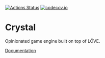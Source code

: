 [![Actions Status](https://github.com/agersant/crystal/workflows/Build/badge.svg)](https://github.com/agersant/crystal/actions) [![codecov.io](http://codecov.io/github/agersant/crystal/branch/master/graphs/badge.svg)](https://app.codecov.io/github/agersant/crystal)

# Crystal

Opinionated game engine built on top of LÖVE.

[Documentation](https://agersant.github.io/crystal/)
